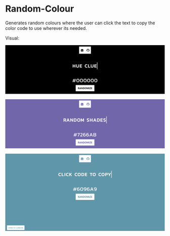 # Random-Colour

Generates random colours where the user can click the text to copy the color code to use wherever its needed.

Visual: 

![GitHub Logo](/Misc/Picture1.PNG)

![GitHub Logo](/Misc/Picture2.PNG)

![GitHub Logo](/Misc/Picture3.PNG)
